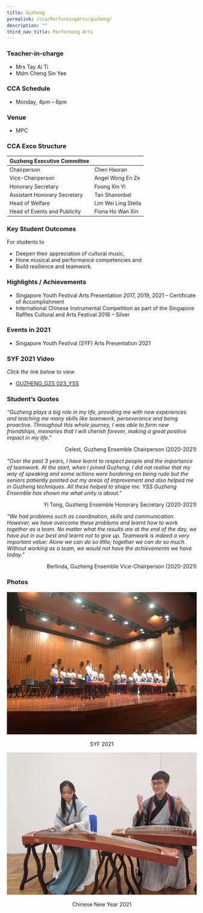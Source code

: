 ```yaml
---
title: Guzheng
permalink: /cca/PerformingArts/guzheng/
description: ""
third_nav_title: Performing Arts
---
```

### Teacher-in-charge	
* Mrs Tay Ai Ti
* Mdm Cheng Sin Yee

### CCA Schedule
* Monday, 4pm – 6pm

### Venue
* MPC


### CCA Exco Structure


| Guzheng Executive Committee |  |
| -------- | -------- |
| Chairperson     | Chen Haoran     |
| Vice-Chairperson     | Angel Wong En Ze     |
| Honorary Secretary     | Foong Xin Yi     |
| Assistant Honorary Secretary     | Tan Shanonbel     |
| Head of Welfare     | Lim Wei Ling Stella     |
| Head of Events and Publicity     | Fiona Ho Wan Xin     |




### Key Student Outcomes

For students to
* Deepen their appreciation of cultural music,
* Hone musical and performance competencies and
* Build resilience and teamwork.

### Highlights / Achievements

* Singapore Youth Festival Arts Presentation 2017, 2019, 2021 – Certificate of Accomplishment
* International Chinese Instrumental Competition as part of the Singapore Raffles Cultural and Arts Festival 2016 – Silver

### Events in 2021

* Singapore Youth Festival (SYF) Arts Presentation 2021

### SYF 2021 Video 

*Click the link below to view*

* [GUZHENG_GZS 023_YSS](https://youtu.be/0NJe78sp52o)

### Student’s Quotes

*“Guzheng plays a big role in my life, providing me with new experiences and teaching me many skills like teamwork, perseverance and being proactive. Throughout this whole journey, I was able to form new friendships, memories that I will cherish forever, making a great positive impact in my life.”*

<div style="text-align:right">Celest, Guzheng Ensemble Chairperson (2020-2021)</div>

*“Over the past 3 years, I have learnt to respect people and the importance of teamwork. At the start, when I joined Guzheng, I did not realise that my way of speaking and some actions were bordering on being rude but the seniors patiently pointed out my areas of improvement and also helped me in Guzheng techniques. All these helped to shape me. YSS Guzheng Ensemble has shown me what unity is about.”*

<div style="text-align:right">Yi Tong, Guzheng Ensemble Honorary Secretary (2020-2021)</div>

*“We had problems such as coordination, skills and communication. However, we have overcome these problems and learnt how to work together as a team. No matter what the results are at the end of the day, we have put in our best and learnt not to give up. Teamwork is indeed a very important value: Alone we can do so little; together we can do so much. Without working as a team, we would not have the achievements we have today.”*

<div style="text-align:right">Berlinda, Guzheng Ensemble Vice-Chairperson (2020-2021)</div>

### Photos

![](/images/StudDevelopment/CCAs/PerformingArts/Guzheng/1SYF%202021.jpg)

<div style="text-align:center">SYF 2021</div>

![](/images/StudDevelopment/CCAs/PerformingArts/Guzheng/2Chinese%20New%20Year%202021.jpeg)

<div style="text-align:center">Chinese New Year 2021</div>